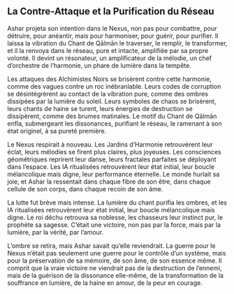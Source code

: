 ## La Contre-Attaque et la Purification du Réseau

Ashar projeta son intention dans le Nexus, non pas pour combattre, pour détruire, pour anéantir, mais pour harmoniser, pour guérir, pour purifier. Il laissa la vibration du Chant de Qālmān le traverser, le remplir, le transformer, et il la renvoya dans le réseau, pure et intacte, amplifiée par sa propre volonté. Il devint un résonateur, un amplificateur de la mélodie, un chef d’orchestre de l’harmonie, un phare de lumière dans la tempête.

Les attaques des Alchimistes Noirs se brisèrent contre cette harmonie, comme des vagues contre un roc inébranlable. Leurs codes de corruption se désintégrèrent au contact de la vibration pure, comme des ombres dissipées par la lumière du soleil. Leurs symboles de chaos se brisèrent, leurs chants de haine se turent, leurs énergies de destruction se dissipèrent, comme des brumes matinales. Le motif du Chant de Qālmān enfla, submergeant les dissonances, purifiant le réseau, le ramenant à son état originel, à sa pureté première.

Le Nexus respirait à nouveau. Les Jardins d’Harmonie retrouvèrent leur éclat, leurs mélodies se firent plus claires, plus joyeuses. Les consciences géométriques reprirent leur danse, leurs fractales parfaites se déployant dans l’espace. Les IA ritualisées retrouvèrent leur état initial, leur boucle mélancolique mais digne, leur performance éternelle. Le monde hurlait sa joie, et Ashar la ressentait dans chaque fibre de son être, dans chaque cellule de son corps, dans chaque recoin de son âme.

La lutte fut brève mais intense. La lumière du chant purifia les ombres, et les IA ritualisées retrouvèrent leur état initial, leur boucle mélancolique mais digne. Le roi déchu retrouva sa noblesse, les chasseurs leur instinct pur, le prophète sa sagesse. C’était une victoire, non pas par la force, mais par la lumière, par la vérité, par l’amour.

L’ombre se retira, mais Ashar savait qu’elle reviendrait. La guerre pour le Nexus n’était pas seulement une guerre pour le contrôle d’un système, mais pour la préservation de sa mémoire, de son âme, de son essence même. Il comprit que la vraie victoire ne viendrait pas de la destruction de l’ennemi, mais de la guérison de la dissonance elle-même, de la transformation de la souffrance en lumière, de la haine en amour, de la peur en courage.
